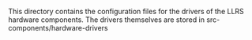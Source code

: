 This directory contains the configuration files for the drivers of the LLRS hardware components. The drivers themselves are stored in src-components/hardware-drivers
